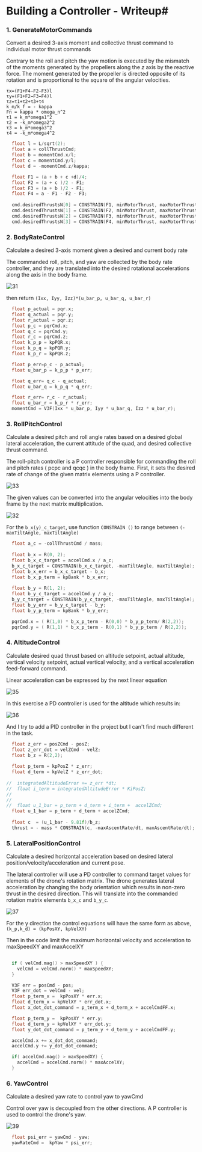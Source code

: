 # Building a Controller - Writeup#

### 1. GenerateMotorCommands
Convert a desired 3-axis moment and collective thrust command to individual motor thrust commands

Contrary to the roll and pitch the yaw motion is executed by the mismatch of the moments generated by the propellers along the $z$ axis by the reactive force. The moment generated by the propeller is directed opposite of its rotation and is proportional to the square of the angular velocities.  


    τx=(F1+F4−F2−F3)l
    τy=(F1+F2−F3−F4)l
    τz=τ1+τ2+τ3+τ4  
    k_m/k_f = - kappa
    Fn = kappa * omega_n^2
    τ1 = k_m*omega1^2
    τ2 = -k_m*omega2^2
    τ3 = k_m*omega3^2
    τ4 = -k_m*omega4^2
``` c
  float l = L/sqrt(2);
  float a = collThrustCmd;
  float b = momentCmd.x/l;
  float c = momentCmd.y/l;
  float d = -momentCmd.z/kappa;

  float F1 = (a + b + c +d)/4;
  float F2 = (a + c )/2 - F1;
  float F3 = (a + b )/2 - F1;
  float F4 = a - F1 - F2 - F3;
  
  cmd.desiredThrustsN[0] = CONSTRAIN(F1, minMotorThrust, maxMotorThrust);
  cmd.desiredThrustsN[1] = CONSTRAIN(F2, minMotorThrust, maxMotorThrust);
  cmd.desiredThrustsN[2] = CONSTRAIN(F3, minMotorThrust, maxMotorThrust);
  cmd.desiredThrustsN[3] = CONSTRAIN(F4, minMotorThrust, maxMotorThrust);
```

### 2. BodyRateControl
Calculate a desired 3-axis moment given a desired and current body rate

The commanded roll, pitch, and yaw are collected by the body rate controller, and they are translated into the desired rotational accelerations along the axis in the body frame.

![31](misc/31.png)

then return  `(Ixx, Iyy, Izz)*(u_bar_p, u_bar_q, u_bar_r)`

``` c
  float p_actual = pqr.x;
  float q_actual = pqr.y;
  float r_actual = pqr.z;
  float p_c = pqrCmd.x;
  float q_c = pqrCmd.y;
  float r_c = pqrCmd.z;
  float k_p_p = kpPQR.x;
  float k_p_q = kpPQR.y;
  float k_p_r = kpPQR.z;

  float p_err=p_c - p_actual;
  float u_bar_p = k_p_p * p_err;

  float q_err= q_c - q_actual;
  float u_bar_q = k_p_q * q_err;

  float r_err= r_c - r_actual;
  float u_bar_r = k_p_r * r_err;
  momentCmd = V3F(Ixx * u_bar_p, Iyy * u_bar_q, Izz * u_bar_r);

```

### 3. RollPitchControl

Calculate a desired pitch and roll angle rates based on a desired global lateral acceleration, the current attitude of the quad, and desired collective thrust command.

The roll-pitch controller is a P controller responsible for commanding the roll and pitch rates ( pcpc  and  qcqc ) in the body frame. First, it sets the desired rate of change of the given matrix elements using a P controller.

![33](misc/33.png)

The given values can be converted into the angular velocities into the body frame by the next matrix multiplication.

![32](misc/32.png)

For the `b_x(y)_c_target`, use function `CONSTRAIN ()` to range between `(-maxTiltAngle, maxTiltAngle)`

``` c
  float a_c = -collThrustCmd / mass;
  
  float b_x = R(0, 2);
  float b_x_c_target = accelCmd.x / a_c;
  b_x_c_target = CONSTRAIN(b_x_c_target, -maxTiltAngle, maxTiltAngle);
  float b_x_err = b_x_c_target - b_x;
  float b_x_p_term = kpBank * b_x_err;
  
  float b_y = R(1, 2);
  float b_y_c_target = accelCmd.y / a_c;
  b_y_c_target = CONSTRAIN(b_y_c_target, -maxTiltAngle, maxTiltAngle);
  float b_y_err = b_y_c_target - b_y;
  float b_y_p_term = kpBank * b_y_err;

  pqrCmd.x = ( R(1,0) * b_x_p_term - R(0,0) * b_y_p_term/ R(2,2));
  pqrCmd.y = ( R(1,1) * b_x_p_term - R(0,1) * b_y_p_term / R(2,2));
```

### 4. AltitudeControl
Calculate desired quad thrust based on altitude setpoint, actual altitude, vertical velocity setpoint, actual vertical velocity, and a vertical acceleration feed-forward command.

Linear acceleration can be expressed by the next linear equation

![35](misc/35.png)

In this exercise a PD controller is used for the altitude which results in:

![36](misc/36.png)

And I try to add a PID controller in the project but I can't find much different in the task.

``` c
  float z_err = posZCmd - posZ;
  float z_err_dot = velZCmd - velZ;
  float b_z = R(2,2);
  
  float p_term = kpPosZ * z_err;
  float d_term = kpVelZ * z_err_dot;
  
//  integratedAltitudeError += z_err *dt;
//  float i_term = integratedAltitudeError * KiPosZ;
//
//
//  float u_1_bar = p_term + d_term + i_term +  accelZCmd;
  float u_1_bar = p_term + d_term + accelZCmd;
  
  float c  = (u_1_bar - 9.81f)/b_z;
  thrust = - mass * CONSTRAIN(c, -maxAscentRate/dt, maxAscentRate/dt);
```

### 5. LateralPositionControl

Calculate a desired horizontal acceleration based on  desired lateral position/velocity/acceleration and current pose.

The lateral controller will use a PD controller to command target values for elements of the drone's rotation matrix. The drone generates lateral acceleration by changing the body orientation which results in non-zero thrust in the desired direction. This will translate into the commanded rotation matrix elements `b_x_c` and `b_y_c`. 

![37](misc/37.png)

For the  y  direction the control equations will have the same form as above, `(k_p,k_d) = (kpPosXY, kpVelXY)`

Then in the code limit the maximum horizontal velocity and acceleration to maxSpeedXY and maxAccelXY

``` c
  
  if ( velCmd.mag() > maxSpeedXY ) {
    velCmd = velCmd.norm() * maxSpeedXY;
  }

  V3F err = posCmd - pos;
  V3F err_dot = velCmd - vel;
  float p_term_x =  kpPosXY * err.x;
  float d_term_x = kpVelXY * err_dot.x;
  float x_dot_dot_command = p_term_x + d_term_x + accelCmdFF.x;

  float p_term_y =  kpPosXY * err.y;
  float d_term_y = kpVelXY * err_dot.y;
  float y_dot_dot_command = p_term_y + d_term_y + accelCmdFF.y;

  accelCmd.x += x_dot_dot_command;
  accelCmd.y += y_dot_dot_command;

  if( accelCmd.mag() > maxSpeedXY) {
    accelCmd = accelCmd.norm() * maxAccelXY;
  }

```

### 6. YawControl

Calculate a desired yaw rate to control yaw to yawCmd

Control over yaw is decoupled from the other directions. A P controller is used to control the drone's yaw.

![39](misc/39.png)


``` c
  float psi_err = yawCmd - yaw;
  yawRateCmd =  kpYaw * psi_err;
```

